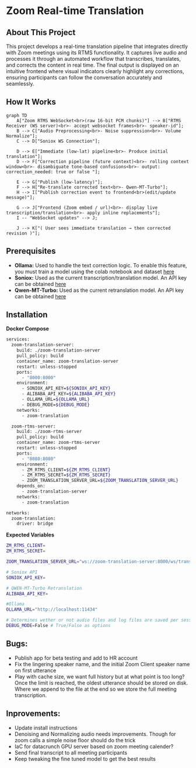 # Zoom Real-time Translation

## About This Project

This project develops a real-time translation pipeline that integrates directly with Zoom meetings using its RTMS functionality. It captures live audio and processes it through an automated workflow that transcribes, translates, and corrects the content in real time. The final output is displayed on an intuitive frontend where visual indicators clearly highlight any corrections, ensuring participants can follow the conversation accurately and seamlessly.

## How It Works

```mermaid
graph TD
    A["Zoom RTMS WebSocket<br>(raw 16-bit PCM chunks)"] --> B["RTMS Receiver (WS server)<br>- accept websocket frames<br>- speaker-id"];
    B --> C["Audio Preprocessing<br>- Noise suppression<br>- Volume Normalize"];
    C --> D["Soniox WS Connection"];

    D --> E["Immediate (low-lat) pipeline<br>- Produce initial translation"];
    D --> F["Correction pipeline (future context)<br>- rolling context window<br>- disambiguate tone-based confusions<br>- output: correction_needed: true or false "];

    E --> G["Publish (low-latency)"];
    F --> H["Re-translate corrected text<br>- Qwen-MT-Turbo"];
    H --> I["Publish correction event to frontend<br>(edit/update message)"];

    G --> J["Frontend (Zoom embed / url)<br>- display live transcription/translation<br>- apply inline replacements"];
    I -- "WebSocket updates" --> J;

    J --> K["( User sees immediate translation → then corrected revision )"];
```

## Prerequisites

- **Ollama:** Used to handle the text correction logic. To enable this feature, you must train a model using the colab notebook and dataset [here](https://github.com/jcarpenter-uam/zoom-translation/tree/master/extras/ollama/correction)
- **Soniox:** Used as the current transcription/translation model. An API key can be obtained [here](https://soniox.com/docs/)
- **Qwen-MT-Turbo:** Used as the current retranslation model. An API key can be obtained [here](https://www.alibabacloud.com/help/en/model-studio/stream)

## Installation

**Docker Compose**

```bash
services:
  zoom-translation-server:
    build: ./zoom-translation-server
    pull_policy: build
    container_name: zoom-translation-server
    restart: unless-stopped
    ports:
      - "8000:8000"
    environment:
      - SONIOX_API_KEY=${SONIOX_API_KEY}
      - ALIBABA_API_KEY=${ALIBABA_API_KEY}
      - OLLAMA_URL=${OLLAMA_URL}
      - DEBUG_MODE=${DEBUG_MODE}
    networks:
      - zoom-translation

  zoom-rtms-server:
    build: ./zoom-rtms-server
    pull_policy: build
    container_name: zoom-rtms-server
    restart: unless-stopped
    ports:
      - "8080:8080"
    environment:
      - ZM_RTMS_CLIENT=${ZM_RTMS_CLIENT}
      - ZM_RTMS_SECRET=${ZM_RTMS_SECRET}
      - ZOOM_TRANSLATION_SERVER_URL=${ZOOM_TRANSLATION_SERVER_URL}
    depends_on:
      - zoom-translation-server
    networks:
      - zoom-translation

networks:
  zoom-translation:
    driver: bridge
```

**Expected Variables**

```bash
ZM_RTMS_CLIENT=
ZM_RTMS_SECRET=

ZOOM_TRANSLATION_SERVER_URL="ws://zoom-translation-server:8000/ws/transcribe"

# Soniox API
SONIOX_API_KEY=

# QWEN-MT-Turbo Retranslation
ALIBABA_API_KEY=

#Ollama
OLLAMA_URL="http://localhost:11434"

# Determines wether or not audio files and log files are saved per session
DEBUG_MODE=False # True/False as options
```

## Bugs:

- Publish app for beta testing and add to HR account
- Fix the lingering speaker name, and the initial Zoom Client speaker name on first utterance
- Play with cache size, we want full history but at what point is too long? Once the limit is reached, the oldest utterance should be stored on disk. Where we append to the file at the end so we store the full meeting transcription.

## Inprovements:

- Update install instructions
- Denoising and Normalizing audio needs improvements. Though for zoom calls a simple noise floor should do the trick
- IaC for datacrunch GPU server based on zoom meeting calender?
- Send final transcript to all meeting participants
- Keep tweaking the fine tuned model to get the best results
